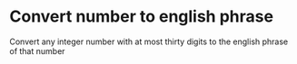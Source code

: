 # Convert number to english phrase
Convert any integer number with at most thirty digits to the english phrase of that number
